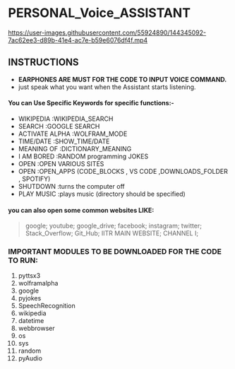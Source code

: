 PERSONAL_Voice_ASSISTANT 
==========


https://user-images.githubusercontent.com/55924890/144345092-7ac62ee3-d89b-41e4-ac7e-b59e6076df4f.mp4




INSTRUCTIONS
---------

- __EARPHONES ARE MUST FOR THE CODE TO INPUT VOICE COMMAND.__
- just speak what you want when the Assistant starts listening.
#### You can Use Specific Keywords for specific functions:-
- WIKIPEDIA           :WIKIPEDIA_SEARCH
- SEARCH              :GOOGLE SEARCH
- ACTIVATE ALPHA      :WOLFRAM_MODE
- TIME/DATE           :SHOW_TIME/DATE
- MEANING OF <word>   :DICTIONARY_MEANING
- I AM BORED          :RANDOM programming JOKES
- OPEN <SOMETHING>    :OPEN VARIOUS SITES 
- OPEN <APPs>         :OPEN_APPS (CODE_BLOCKS , VS CODE ,DOWNLOADS_FOLDER , SPOTIFY)  
- SHUTDOWN            :turns the computer off
- PLAY MUSIC          :plays music (directory should be specified)
  
#### you can also open some common websites LIKE:
>google; youtube; google_drive; facebook; instagram; twitter; Stack_Overflow; Git_Hub;
>IITR MAIN WEBSITE; CHANNEL I;

### IMPORTANT MODULES TO BE DOWNLOADED FOR THE CODE TO RUN:
1) pyttsx3
2) wolframalpha
3) google
4) pyjokes
5) SpeechRecognition
6) wikipedia
7) datetime
8) webbrowser
9) os
10) sys
11) random
12) pyAudio
